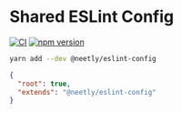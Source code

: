 # Shared ESLint Config

[![CI](https://github.com/neetly/eslint-config/actions/workflows/ci.yml/badge.svg)](https://github.com/neetly/eslint-config/actions/workflows/ci.yml)
[![npm version](https://img.shields.io/npm/v/@neetly/eslint-config)](https://www.npmjs.com/package/@neetly/eslint-config)

```sh
yarn add --dev @neetly/eslint-config
```

```json
{
  "root": true,
  "extends": "@neetly/eslint-config"
}
```
